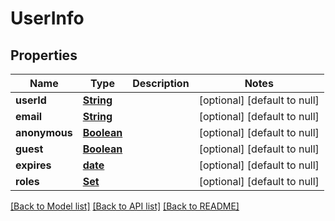 # UserInfo
## Properties

Name | Type | Description | Notes
------------ | ------------- | ------------- | -------------
**userId** | [**String**](string.md) |  | [optional] [default to null]
**email** | [**String**](string.md) |  | [optional] [default to null]
**anonymous** | [**Boolean**](boolean.md) |  | [optional] [default to null]
**guest** | [**Boolean**](boolean.md) |  | [optional] [default to null]
**expires** | [**date**](date.md) |  | [optional] [default to null]
**roles** | [**Set**](string.md) |  | [optional] [default to null]

[[Back to Model list]](../README.md#documentation-for-models) [[Back to API list]](../README.md#documentation-for-api-endpoints) [[Back to README]](../README.md)

